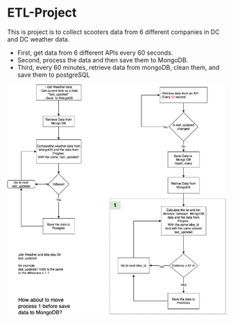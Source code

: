 # ETL-Project

This is project is to collect scooters data from 6 different companies in DC and DC weather data.

- First, get data from 6 different APIs every 60 seconds.
- Second, process the data and then save them to MongoDB.
- Third, every 60 minutes, retrieve data from mongoDB, clean them, and save them to postgreSQL

<img src="images/scooters.png" width="1000">

